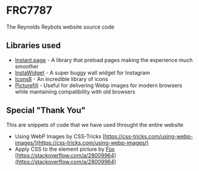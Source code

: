 # FRC7787
The Reynolds Reybots website source code

## Libraries used
- [Instant.page](//instant.page) - A library that preload pages making the experience much smoother
- [InstaWidget](https://instawidget.net) - A super buggy wall widget for Instagram
- [Icons8](https://icons8.com/) - An incredible library of icons
- [Picturefill](https://scottjehl.github.io/picturefill/) - Useful for delivering Webp images for modern browsers while mantaining compatibility with old browsers

## Special "Thank You"
This are snippets of code that we have used throught the entire website
- Using WebP Images by CSS-Tricks [https://css-tricks.com/using-webp-images/](https://css-tricks.com/using-webp-images/)
- Apply CSS to the <picture> element picture by [Fox](https://stackoverflow.com/users/4466232/fox) [https://stackoverflow.com/a/28009964](https://stackoverflow.com/a/28009964)